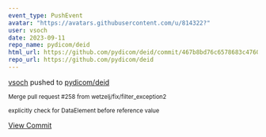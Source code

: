 ```yaml
---
event_type: PushEvent
avatar: "https://avatars.githubusercontent.com/u/814322?"
user: vsoch
date: 2023-09-11
repo_name: pydicom/deid
html_url: https://github.com/pydicom/deid/commit/467b8bd76c6578683c47600b7194e3caed500fd9
repo_url: https://github.com/pydicom/deid
---
```


<a href='https://github.com/vsoch' target='_blank'>vsoch</a> pushed to <a href='https://github.com/pydicom/deid' target='_blank'>pydicom/deid</a>

<small>Merge pull request #258 from wetzelj/fix/filter_exception2

explicitly check for DataElement before reference value</small>

<a href='https://github.com/pydicom/deid/commit/467b8bd76c6578683c47600b7194e3caed500fd9' target='_blank'>View Commit</a>